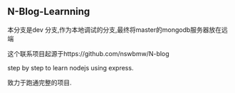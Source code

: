 ## N-Blog-Learnning
本分支是dev 分支,作为本地调试的分支,最终将master的mongodb服务器放在远端



这个联系项目起源于https://github.com/nswbmw/N-blog

step by step to learn nodejs using express.

致力于跑通完整的项目.
